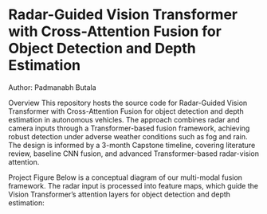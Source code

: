 # Radar-Guided Vision Transformer with Cross-Attention Fusion for Object Detection and Depth Estimation

Author: Padmanabh Butala

Overview
This repository hosts the source code for Radar-Guided Vision Transformer with Cross-Attention Fusion for object detection and depth estimation in autonomous vehicles. The approach combines radar and camera inputs through a Transformer-based fusion framework, achieving robust detection under adverse weather conditions such as fog and rain.
The design is informed by a 3-month Capstone timeline, covering literature review, baseline CNN fusion, and advanced Transformer-based radar-vision attention.


Project Figure
Below is a conceptual diagram of our multi-modal fusion framework. The radar input is processed into feature maps, which guide the Vision Transformer’s attention layers for object detection and depth estimation:
       


